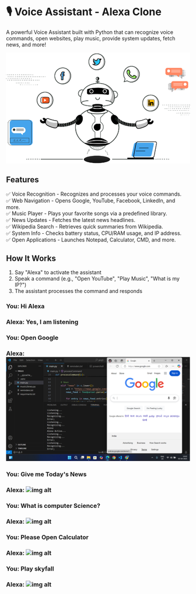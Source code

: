 # 🎙️ Voice Assistant - Alexa Clone
A powerful Voice Assistant built with Python that can recognize voice commands, open websites, play music, provide system updates, fetch news, and more!

![img alt](https://github.com/Tridibesh-033/Voice_Assistant-Alexa/blob/main/va.png?raw=true)

## Features  
✅ Voice Recognition - Recognizes and processes your voice commands.  
✅ Web Navigation - Opens Google, YouTube, Facebook, LinkedIn, and more.  
✅ Music Player - Plays your favorite songs via a predefined library.  
✅ News Updates - Fetches the latest news headlines.  
✅ Wikipedia Search - Retrieves quick summaries from Wikipedia.  
✅ System Info - Checks battery status, CPU/RAM usage, and IP address.  
✅ Open Applications - Launches Notepad, Calculator, CMD, and more.  

## How It Works
1.	Say "Alexa" to activate the assistant
2.	Speak a command (e.g., "Open YouTube", "Play Music", "What is my IP?")
3.	The assistant processes the command and responds

### You: Hi Alexa
### Alexa: Yes, I am listening
### You: Open Google
### Alexa: ![img alt](https://github.com/Tridibesh-033/Voice_Assistant-Alexa/blob/main/g.png?raw=true)

### You: Give me Today's News
### Alexa: ![img alt]()

### You: What is computer Science?
### Alexa: ![img alt]()

### You: Please Open Calculator
### Alexa: ![img alt]()

### You: Play skyfall
### Alexa: ![img alt]()





